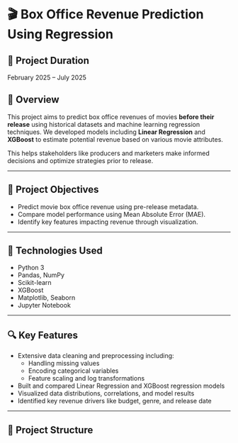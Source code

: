 # 🎬 Box Office Revenue Prediction Using Regression

## 📅 Project Duration
February 2025 – July 2025

## 📌 Overview

This project aims to predict box office revenues of movies **before their release** using historical datasets and machine learning regression techniques. We developed models including **Linear Regression** and **XGBoost** to estimate potential revenue based on various movie attributes.

This helps stakeholders like producers and marketers make informed decisions and optimize strategies prior to release.

---

## 🧠 Project Objectives

- Predict movie box office revenue using pre-release metadata.
- Compare model performance using Mean Absolute Error (MAE).
- Identify key features impacting revenue through visualization.

---

## 🧰 Technologies Used

- Python 3
- Pandas, NumPy
- Scikit-learn
- XGBoost
- Matplotlib, Seaborn
- Jupyter Notebook

---

## 🔍 Key Features

- Extensive data cleaning and preprocessing including:
  - Handling missing values
  - Encoding categorical variables
  - Feature scaling and log transformations
- Built and compared Linear Regression and XGBoost regression models
- Visualized data distributions, correlations, and model results
- Identified key revenue drivers like budget, genre, and release date

---

## 📂 Project Structure

